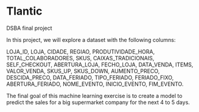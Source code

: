 # Tlantic
DSBA final project

In this project, we will explore a dataset with the following columns:

LOJA_ID, LOJA, CIDADE, REGIAO, PRODUTIVIDADE_HORA, TOTAL_COLABORADORES, SKUS, CAIXAS_TRADICIONAIS, SELF_CHECKOUT, ABERTURA_LOJA, FECHO_LOJA, DATA_VENDA, ITEMS, VALOR_VENDA, SKUS_UP, SKUS_DOWN, AUMENTO_PRECO, DESCIDA_PRECO, DATA_FERIADO, TIPO_FERIADO, FERIADO_FIXO, ABERTURA_FERIADO, NOME_EVENTO, INICIO_EVENTO, FIM_EVENTO.

The final goal of this machine learning exercise is to create a model to predict the sales for a big supermarket company for the next 4 to 5 days. 

